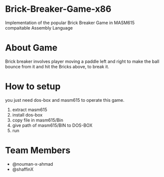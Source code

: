 # Brick-Breaker-Game-x86
Implementation of the popular Brick Breaker Game in MASM615 compaitable Assembly Language
# About Game
Brick breaker involves player moving a paddle left and right to make the ball bounce from it and hit the Bricks above, to break it.
# How to setup
you just need dos-box and masm615 to operate this game.
1. extract masm615
2. install dos-box
3. copy file in masm615/Bin
4. give path of masm615/BIN to DOS-BOX
5. run
# Team Members
- @nouman-x-ahmad
- @shaffinX
